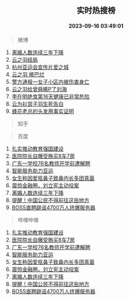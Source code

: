 <div align="center"><h2>实时热搜榜</h2><h4>2023-09-16 03:49:01</h4></div>

> 微博  

1. [离婚人数连续三年下降](https://s.weibo.com/weibo?q=%23%E7%A6%BB%E5%A9%9A%E4%BA%BA%E6%95%B0%E8%BF%9E%E7%BB%AD%E4%B8%89%E5%B9%B4%E4%B8%8B%E9%99%8D%23&t=31&band_rank=1&Refer=top)<br />
2. [云之羽结局](https://s.weibo.com/weibo?q=%E4%BA%91%E4%B9%8B%E7%BE%BD%E7%BB%93%E5%B1%80&t=31&band_rank=2&Refer=top)<br />
3. [杭州亚运会宣传片爱之城](https://s.weibo.com/weibo?q=%23%E6%9D%AD%E5%B7%9E%E4%BA%9A%E8%BF%90%E4%BC%9A%E5%AE%A3%E4%BC%A0%E7%89%87%E7%88%B1%E4%B9%8B%E5%9F%8E%23&t=31&band_rank=3&Refer=top)<br />
4. [云之羽 稀巴烂](https://s.weibo.com/weibo?q=%E4%BA%91%E4%B9%8B%E7%BE%BD%20%E7%A8%80%E5%B7%B4%E7%83%82&t=31&band_rank=4&Refer=top)<br />
5. [警方通报一女子小区内被伤害身亡](https://s.weibo.com/weibo?q=%23%E8%AD%A6%E6%96%B9%E9%80%9A%E6%8A%A5%E4%B8%80%E5%A5%B3%E5%AD%90%E5%B0%8F%E5%8C%BA%E5%86%85%E8%A2%AB%E4%BC%A4%E5%AE%B3%E8%BA%AB%E4%BA%A1%23&t=31&band_rank=5&Refer=top)<br />
6. [云之羽给曾舜晞P了刘海](https://s.weibo.com/weibo?q=%23%E4%BA%91%E4%B9%8B%E7%BE%BD%E7%BB%99%E6%9B%BE%E8%88%9C%E6%99%9EP%E4%BA%86%E5%88%98%E6%B5%B7%23&t=31&band_rank=6&Refer=top)<br />
7. [李在明绝食第16天健康已非常危险](https://s.weibo.com/weibo?q=%23%E6%9D%8E%E5%9C%A8%E6%98%8E%E7%BB%9D%E9%A3%9F%E7%AC%AC16%E5%A4%A9%E5%81%A5%E5%BA%B7%E5%B7%B2%E9%9D%9E%E5%B8%B8%E5%8D%B1%E9%99%A9%23&t=31&band_rank=7&Refer=top)<br />
8. [云为衫宫子羽生死告白](https://s.weibo.com/weibo?q=%23%E4%BA%91%E4%B8%BA%E8%A1%AB%E5%AE%AB%E5%AD%90%E7%BE%BD%E7%94%9F%E6%AD%BB%E5%91%8A%E7%99%BD%23&t=31&band_rank=8&Refer=top)<br />
9. [蜂花老总的头发用事实证明](https://s.weibo.com/weibo?q=%23%E8%9C%82%E8%8A%B1%E8%80%81%E6%80%BB%E7%9A%84%E5%A4%B4%E5%8F%91%E7%94%A8%E4%BA%8B%E5%AE%9E%E8%AF%81%E6%98%8E%23&t=31&band_rank=9&Refer=top)<br />

> 知乎  


> 百度  

1. [扎实推动教育强国建设](https://www.baidu.com/s?wd=%E6%89%8E%E5%AE%9E%E6%8E%A8%E5%8A%A8%E6%95%99%E8%82%B2%E5%BC%BA%E5%9B%BD%E5%BB%BA%E8%AE%BE&sa=fyb_news&rsv_dl=fyb_news)<br />
2. [医院院长自曝受贿买8车7房](https://www.baidu.com/s?wd=%E5%8C%BB%E9%99%A2%E9%99%A2%E9%95%BF%E8%87%AA%E6%9B%9D%E5%8F%97%E8%B4%BF%E4%B9%B08%E8%BD%A67%E6%88%BF&sa=fyb_news&rsv_dl=fyb_news)<br />
3. [广东一学校76名教师开学前遭解聘](https://www.baidu.com/s?wd=%E5%B9%BF%E4%B8%9C%E4%B8%80%E5%AD%A6%E6%A0%A176%E5%90%8D%E6%95%99%E5%B8%88%E5%BC%80%E5%AD%A6%E5%89%8D%E9%81%AD%E8%A7%A3%E8%81%98&sa=fyb_news&rsv_dl=fyb_news)<br />
4. [智能服务助力亚运](https://www.baidu.com/s?wd=%E6%99%BA%E8%83%BD%E6%9C%8D%E5%8A%A1%E5%8A%A9%E5%8A%9B%E4%BA%9A%E8%BF%90&sa=fyb_news&rsv_dl=fyb_news)<br />
5. [女生称因爱抠鼻子致鼻内长多团真菌](https://www.baidu.com/s?wd=%E5%A5%B3%E7%94%9F%E7%A7%B0%E5%9B%A0%E7%88%B1%E6%8A%A0%E9%BC%BB%E5%AD%90%E8%87%B4%E9%BC%BB%E5%86%85%E9%95%BF%E5%A4%9A%E5%9B%A2%E7%9C%9F%E8%8F%8C&sa=fyb_news&rsv_dl=fyb_news)<br />
6. [震惊金融圈，刘立宪主动投案](https://www.baidu.com/s?wd=%E9%9C%87%E6%83%8A%E9%87%91%E8%9E%8D%E5%9C%88%EF%BC%8C%E5%88%98%E7%AB%8B%E5%AE%AA%E4%B8%BB%E5%8A%A8%E6%8A%95%E6%A1%88&sa=fyb_news&rsv_dl=fyb_news)<br />
7. [离婚人数连续三年下降](https://www.baidu.com/s?wd=%E7%A6%BB%E5%A9%9A%E4%BA%BA%E6%95%B0%E8%BF%9E%E7%BB%AD%E4%B8%89%E5%B9%B4%E4%B8%8B%E9%99%8D&sa=fyb_news&rsv_dl=fyb_news)<br />
8. [提醒！中国公民不得前往这些地方](https://www.baidu.com/s?wd=%E6%8F%90%E9%86%92%EF%BC%81%E4%B8%AD%E5%9B%BD%E5%85%AC%E6%B0%91%E4%B8%8D%E5%BE%97%E5%89%8D%E5%BE%80%E8%BF%99%E4%BA%9B%E5%9C%B0%E6%96%B9&sa=fyb_news&rsv_dl=fyb_news)<br />
9. [BOSS直聘辟谣4700万人挤爆服务器](https://www.baidu.com/s?wd=BOSS%E7%9B%B4%E8%81%98%E8%BE%9F%E8%B0%A34700%E4%B8%87%E4%BA%BA%E6%8C%A4%E7%88%86%E6%9C%8D%E5%8A%A1%E5%99%A8&sa=fyb_news&rsv_dl=fyb_news)<br />

> 哔哩哔哩  

1. [扎实推动教育强国建设](https://www.baidu.com/s?wd=%E6%89%8E%E5%AE%9E%E6%8E%A8%E5%8A%A8%E6%95%99%E8%82%B2%E5%BC%BA%E5%9B%BD%E5%BB%BA%E8%AE%BE&sa=fyb_news&rsv_dl=fyb_news)<br />
2. [医院院长自曝受贿买8车7房](https://www.baidu.com/s?wd=%E5%8C%BB%E9%99%A2%E9%99%A2%E9%95%BF%E8%87%AA%E6%9B%9D%E5%8F%97%E8%B4%BF%E4%B9%B08%E8%BD%A67%E6%88%BF&sa=fyb_news&rsv_dl=fyb_news)<br />
3. [广东一学校76名教师开学前遭解聘](https://www.baidu.com/s?wd=%E5%B9%BF%E4%B8%9C%E4%B8%80%E5%AD%A6%E6%A0%A176%E5%90%8D%E6%95%99%E5%B8%88%E5%BC%80%E5%AD%A6%E5%89%8D%E9%81%AD%E8%A7%A3%E8%81%98&sa=fyb_news&rsv_dl=fyb_news)<br />
4. [智能服务助力亚运](https://www.baidu.com/s?wd=%E6%99%BA%E8%83%BD%E6%9C%8D%E5%8A%A1%E5%8A%A9%E5%8A%9B%E4%BA%9A%E8%BF%90&sa=fyb_news&rsv_dl=fyb_news)<br />
5. [女生称因爱抠鼻子致鼻内长多团真菌](https://www.baidu.com/s?wd=%E5%A5%B3%E7%94%9F%E7%A7%B0%E5%9B%A0%E7%88%B1%E6%8A%A0%E9%BC%BB%E5%AD%90%E8%87%B4%E9%BC%BB%E5%86%85%E9%95%BF%E5%A4%9A%E5%9B%A2%E7%9C%9F%E8%8F%8C&sa=fyb_news&rsv_dl=fyb_news)<br />
6. [震惊金融圈，刘立宪主动投案](https://www.baidu.com/s?wd=%E9%9C%87%E6%83%8A%E9%87%91%E8%9E%8D%E5%9C%88%EF%BC%8C%E5%88%98%E7%AB%8B%E5%AE%AA%E4%B8%BB%E5%8A%A8%E6%8A%95%E6%A1%88&sa=fyb_news&rsv_dl=fyb_news)<br />
7. [离婚人数连续三年下降](https://www.baidu.com/s?wd=%E7%A6%BB%E5%A9%9A%E4%BA%BA%E6%95%B0%E8%BF%9E%E7%BB%AD%E4%B8%89%E5%B9%B4%E4%B8%8B%E9%99%8D&sa=fyb_news&rsv_dl=fyb_news)<br />
8. [提醒！中国公民不得前往这些地方](https://www.baidu.com/s?wd=%E6%8F%90%E9%86%92%EF%BC%81%E4%B8%AD%E5%9B%BD%E5%85%AC%E6%B0%91%E4%B8%8D%E5%BE%97%E5%89%8D%E5%BE%80%E8%BF%99%E4%BA%9B%E5%9C%B0%E6%96%B9&sa=fyb_news&rsv_dl=fyb_news)<br />
9. [BOSS直聘辟谣4700万人挤爆服务器](https://www.baidu.com/s?wd=BOSS%E7%9B%B4%E8%81%98%E8%BE%9F%E8%B0%A34700%E4%B8%87%E4%BA%BA%E6%8C%A4%E7%88%86%E6%9C%8D%E5%8A%A1%E5%99%A8&sa=fyb_news&rsv_dl=fyb_news)<br />
